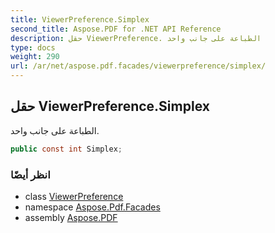 ```yaml
---
title: ViewerPreference.Simplex
second_title: Aspose.PDF for .NET API Reference
description: حقل ViewerPreference. الطباعة على جانب واحد
type: docs
weight: 290
url: /ar/net/aspose.pdf.facades/viewerpreference/simplex/
---
```

## حقل ViewerPreference.Simplex

الطباعة على جانب واحد.

```csharp
public const int Simplex;
```

### انظر أيضًا

* class [ViewerPreference](../)
* namespace [Aspose.Pdf.Facades](../../../aspose.pdf.facades/)
* assembly [Aspose.PDF](../../../)